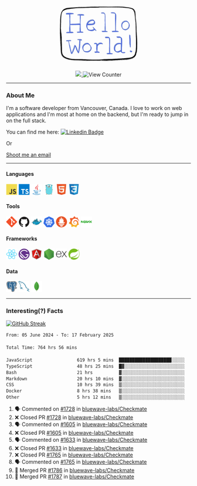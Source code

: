 <div align="center">
    <img src="./img/hello_world.webp" height="200px" width="">
    <div>
        <a href="https://www.linkedin.com/in/ajhollid">
            <img src="https://img.shields.io/badge/LinkedIn-blue"/>
        </a>
        <img src="https://komarev.com/ghpvc/?username=ajhollid&color=yellow" alt="View Counter">
    </div>
</div>

---

### About Me

I'm a software developer from Vancouver, Canada. I love to work on web applications and I'm most at home on the backend, but I'm ready to jump in on the full stack.

You can find me here: [![Linkedin Badge](https://img.shields.io/badge/-ajhollid-blue?style=flat&logo=Linkedin&logoColor=white)](https://www.linkedin.com/in/ajhollid)

Or

[Shoot me an email](mailto:ajhollid@gmail.com)

---

#### Languages

<div>
    <img src="./img/devicons/javascript-original.svg" width=30 height=30 alt="JavaScript">
    <img src="/img/devicons/typescript-original.svg" width=30 height=30 alt="TypeScript">
    <img src="./img/devicons/java-original.svg" width=30 height=30 alt="Java">
    <img src="./img/devicons/go-original.svg" width=30 height=30 alt="Golang">
    <img src="./img/devicons/html5-original.svg" width=30 height=30 alt="HTML 5">
    <img src="./img/devicons/css3-original.svg" width=30 height=30 alt="CSS 3">
</div>

#### Tools

<div>
    <img src="./img/devicons/git-original.svg" width=30 height=30 alt="Git">
    <img src="./img/devicons/github-original.svg" width=30 height=30 alt="Github">
    <img src="./img/devicons/docker-original.svg" width=30 
    height=30 alt="Docker">
    <img src="./img/devicons/kubernetes-original.svg" width=30 height=30 alt="K8">
    <img src="./img/devicons/prometheus-original.svg" width=30 height=30 alt="Prometheus">
    <img src="./img/devicons/grafana-original.svg" width=30 height=30 alt="Grafana">
    <img src="./img/devicons/nginx-original.svg" width=30 height=30 alt="Nginx">
</div>

#### Frameworks

<div>
    <img src="./img/devicons/react-original.svg" width=30 height=30 alt="React">
    <img src="./img/devicons/gatsby-original.svg" width=30 height=30 alt="Gatsby">
    <img src="./img/devicons/angularjs-original.svg" width=30 height=30 alt="AngularJS">
    <img src="./img/devicons/nodejs-original.svg" width=30 height=30 alt="NodeJS">
    <img src="./img/devicons/express-original.svg" width=30 height=30 alt="Express">
    <img src="./img/devicons/spring-original.svg" width=30 height=30 alt="Spring">
</div>

#### Data

<div>
    <img src="./img/devicons/postgresql-original.svg" width=30 height=30 alt="Postgresql">
    <img src="./img/devicons/mysql-original.svg" width=30 height=30 alt="Mysql">
    <img src="./img/devicons/mongodb-original.svg" width=30 height=30 alt="MongoDB">
</div>

---

### Interesting(?) Facts

[![GitHub Streak](http://github-readme-streak-stats.herokuapp.com?user=ajhollid)](https://git.io/streak-stats)

 <!--START_SECTION:waka-->

```txt
From: 05 June 2024 - To: 17 February 2025

Total Time: 764 hrs 56 mins

JavaScript                 619 hrs 5 mins  ████████████████████░░░░░   80.39 %
TypeScript                 48 hrs 25 mins  █▓░░░░░░░░░░░░░░░░░░░░░░░   06.29 %
Bash                       21 hrs          ▓░░░░░░░░░░░░░░░░░░░░░░░░   02.73 %
Markdown                   20 hrs 10 mins  ▓░░░░░░░░░░░░░░░░░░░░░░░░   02.62 %
CSS                        10 hrs 39 mins  ▒░░░░░░░░░░░░░░░░░░░░░░░░   01.38 %
Docker                     8 hrs 38 mins   ▒░░░░░░░░░░░░░░░░░░░░░░░░   01.12 %
Other                      5 hrs 12 mins   ▒░░░░░░░░░░░░░░░░░░░░░░░░   00.68 %
```

<!--END_SECTION:waka-->


<!--START_SECTION:activity-->
1. 🗣 Commented on [#1728](https://github.com/bluewave-labs/Checkmate/pull/1728#issuecomment-2666571805) in [bluewave-labs/Checkmate](https://github.com/bluewave-labs/Checkmate)
2. ❌ Closed PR [#1728](https://github.com/bluewave-labs/Checkmate/pull/1728) in [bluewave-labs/Checkmate](https://github.com/bluewave-labs/Checkmate)
3. 🗣 Commented on [#1605](https://github.com/bluewave-labs/Checkmate/pull/1605#issuecomment-2666569729) in [bluewave-labs/Checkmate](https://github.com/bluewave-labs/Checkmate)
4. ❌ Closed PR [#1605](https://github.com/bluewave-labs/Checkmate/pull/1605) in [bluewave-labs/Checkmate](https://github.com/bluewave-labs/Checkmate)
5. 🗣 Commented on [#1633](https://github.com/bluewave-labs/Checkmate/pull/1633#issuecomment-2666567532) in [bluewave-labs/Checkmate](https://github.com/bluewave-labs/Checkmate)
6. ❌ Closed PR [#1633](https://github.com/bluewave-labs/Checkmate/pull/1633) in [bluewave-labs/Checkmate](https://github.com/bluewave-labs/Checkmate)
7. ❌ Closed PR [#1765](https://github.com/bluewave-labs/Checkmate/pull/1765) in [bluewave-labs/Checkmate](https://github.com/bluewave-labs/Checkmate)
8. 🗣 Commented on [#1765](https://github.com/bluewave-labs/Checkmate/pull/1765#issuecomment-2666541388) in [bluewave-labs/Checkmate](https://github.com/bluewave-labs/Checkmate)
9. 🎉 Merged PR [#1786](https://github.com/bluewave-labs/Checkmate/pull/1786) in [bluewave-labs/Checkmate](https://github.com/bluewave-labs/Checkmate)
10. 🎉 Merged PR [#1787](https://github.com/bluewave-labs/Checkmate/pull/1787) in [bluewave-labs/Checkmate](https://github.com/bluewave-labs/Checkmate)
<!--END_SECTION:activity-->
